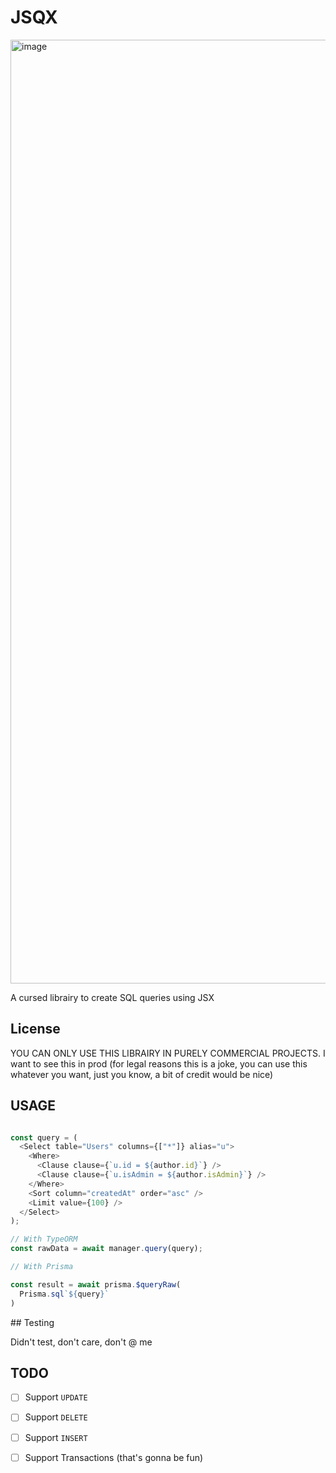 # JSQX
<img width="1510" alt="image" src="https://github.com/achrafl0/jsqx/assets/63306573/569c26bb-0031-4d53-b14a-ddeca5d02c02">

A cursed librairy to create SQL queries using JSX

## License

YOU CAN ONLY USE THIS LIBRAIRY IN PURELY COMMERCIAL PROJECTS.
I want to see this in prod
(for legal reasons this is a joke, you can use this whatever you want, just you know, a bit of credit would be nice)

## USAGE

```typescript

const query = (
  <Select table="Users" columns={["*"]} alias="u">
    <Where>
      <Clause clause={`u.id = ${author.id}`} />
      <Clause clause={`u.isAdmin = ${author.isAdmin}`} />
    </Where>
    <Sort column="createdAt" order="asc" />
    <Limit value={100} />
  </Select>
);

// With TypeORM
const rawData = await manager.query(query);

// With Prisma

const result = await prisma.$queryRaw(
  Prisma.sql`${query}`
)

```

## Testing

Didn't test, don't care, don't @ me

## TODO 


- [ ] Support `UPDATE`
- [ ] Support `DELETE`
- [ ] Support `INSERT`
- [ ] Support Transactions (that's gonna be fun)

